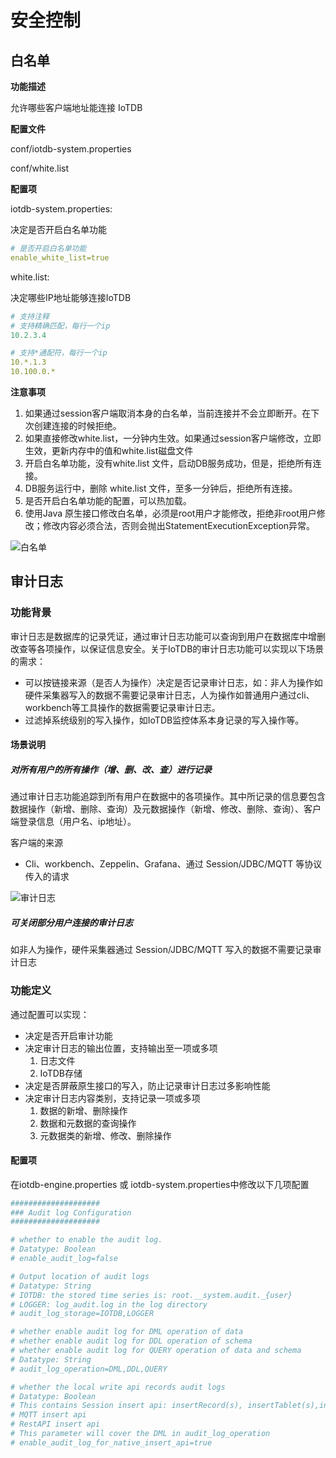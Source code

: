 <!--

    Licensed to the Apache Software Foundation (ASF) under one
    or more contributor license agreements.  See the NOTICE file
    distributed with this work for additional information
    regarding copyright ownership.  The ASF licenses this file
    to you under the Apache License, Version 2.0 (the
    "License"); you may not use this file except in compliance
    with the License.  You may obtain a copy of the License at
    
        http://www.apache.org/licenses/LICENSE-2.0
    
    Unless required by applicable law or agreed to in writing,
    software distributed under the License is distributed on an
    "AS IS" BASIS, WITHOUT WARRANTIES OR CONDITIONS OF ANY
    KIND, either express or implied.  See the License for the
    specific language governing permissions and limitations
    under the License.

-->

# 安全控制

## 白名单

**功能描述**

允许哪些客户端地址能连接 IoTDB

**配置文件**

conf/iotdb-system.properties

conf/white.list

**配置项**

iotdb-system.properties:

决定是否开启白名单功能

```YAML
# 是否开启白名单功能
enable_white_list=true
```

white.list:

决定哪些IP地址能够连接IoTDB

```YAML
# 支持注释
# 支持精确匹配，每行一个ip
10.2.3.4

# 支持*通配符，每行一个ip
10.*.1.3
10.100.0.*
```

**注意事项**

1. 如果通过session客户端取消本身的白名单，当前连接并不会立即断开。在下次创建连接的时候拒绝。
2. 如果直接修改white.list，一分钟内生效。如果通过session客户端修改，立即生效，更新内存中的值和white.list磁盘文件
3. 开启白名单功能，没有white.list 文件，启动DB服务成功，但是，拒绝所有连接。
4. DB服务运行中，删除 white.list 文件，至多一分钟后，拒绝所有连接。
5. 是否开启白名单功能的配置，可以热加载。
6. 使用Java 原生接口修改白名单，必须是root用户才能修改，拒绝非root用户修改；修改内容必须合法，否则会抛出StatementExecutionException异常。

![白名单](https://alioss.timecho.com/docs/img/%E7%99%BD%E5%90%8D%E5%8D%95.PNG)

## 审计日志

### 功能背景

   审计日志是数据库的记录凭证，通过审计日志功能可以查询到用户在数据库中增删改查等各项操作，以保证信息安全。关于IoTDB的审计日志功能可以实现以下场景的需求：

- 可以按链接来源（是否人为操作）决定是否记录审计日志，如：非人为操作如硬件采集器写入的数据不需要记录审计日志，人为操作如普通用户通过cli、workbench等工具操作的数据需要记录审计日志。
- 过滤掉系统级别的写入操作，如IoTDB监控体系本身记录的写入操作等。



#### 场景说明



##### 对所有用户的所有操作（增、删、改、查）进行记录

通过审计日志功能追踪到所有用户在数据中的各项操作。其中所记录的信息要包含数据操作（新增、删除、查询）及元数据操作（新增、修改、删除、查询）、客户端登录信息（用户名、ip地址）。



客户端的来源

- Cli、workbench、Zeppelin、Grafana、通过 Session/JDBC/MQTT 等协议传入的请求

![审计日志](https://alioss.timecho.com/docs/img/%E5%AE%A1%E8%AE%A1%E6%97%A5%E5%BF%97.PNG)



##### 可关闭部分用户连接的审计日志



如非人为操作，硬件采集器通过 Session/JDBC/MQTT 写入的数据不需要记录审计日志



### 功能定义



通过配置可以实现：

- 决定是否开启审计功能
- 决定审计日志的输出位置，支持输出至一项或多项
    1. 日志文件
    2. IoTDB存储
- 决定是否屏蔽原生接口的写入，防止记录审计日志过多影响性能
- 决定审计日志内容类别，支持记录一项或多项
    1. 数据的新增、删除操作
    2. 数据和元数据的查询操作
    3. 元数据类的新增、修改、删除操作

#### 配置项

 在iotdb-engine.properties 或 iotdb-system.properties中修改以下几项配置

```YAML
####################
### Audit log Configuration
####################

# whether to enable the audit log.
# Datatype: Boolean
# enable_audit_log=false

# Output location of audit logs
# Datatype: String
# IOTDB: the stored time series is: root.__system.audit._{user}
# LOGGER: log_audit.log in the log directory
# audit_log_storage=IOTDB,LOGGER

# whether enable audit log for DML operation of data
# whether enable audit log for DDL operation of schema
# whether enable audit log for QUERY operation of data and schema
# Datatype: String
# audit_log_operation=DML,DDL,QUERY

# whether the local write api records audit logs
# Datatype: Boolean
# This contains Session insert api: insertRecord(s), insertTablet(s),insertRecordsOfOneDevice
# MQTT insert api
# RestAPI insert api
# This parameter will cover the DML in audit_log_operation
# enable_audit_log_for_native_insert_api=true
```

